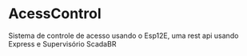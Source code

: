 # AcessControl
Sistema de controle de acesso usando o Esp12E, uma rest api usando Express e Supervisório ScadaBR
